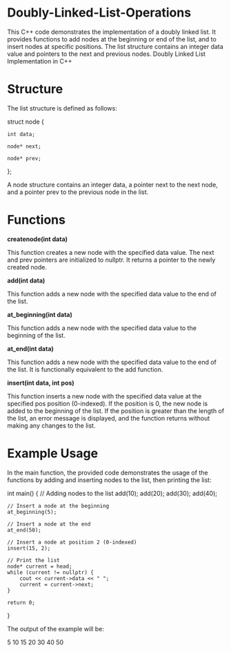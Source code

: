 # Doubly-Linked-List-Operations
This C++ code demonstrates the implementation of a doubly linked list. It provides functions to add nodes at the beginning or end of the list, and to insert nodes at specific positions. The list structure contains an integer data value and pointers to the next and previous nodes.
Doubly Linked List Implementation in C++

# Structure

The list structure is defined as follows:

struct node {

	int data;
  
	node* next;
  
	node* prev;
  
};


A node structure contains an integer data, a pointer next to the next node, and a pointer prev to the previous node in the list.

# Functions
**createnode(int data)**

This function creates a new node with the specified data value. The next and prev pointers are initialized to nullptr. It returns a pointer to the newly created node.

**add(int data)**

This function adds a new node with the specified data value to the end of the list.

**at_beginning(int data)**

This function adds a new node with the specified data value to the beginning of the list.

**at_end(int data)**

This function adds a new node with the specified data value to the end of the list. It is functionally equivalent to the add function.

**insert(int data, int pos)**

This function inserts a new node with the specified data value at the specified pos position (0-indexed). If the position is 0, the new node is added to the beginning of the list. If the position is greater than the length of the list, an error message is displayed, and the function returns without making any changes to the list.

# Example Usage

In the main function, the provided code demonstrates the usage of the functions by adding and inserting nodes to the list, then printing the list:

int main() {
    // Adding nodes to the list
    add(10);
    add(20);
    add(30);
    add(40);

    // Insert a node at the beginning
    at_beginning(5);

    // Insert a node at the end
    at_end(50);

    // Insert a node at position 2 (0-indexed)
    insert(15, 2);

    // Print the list
    node* current = head;
    while (current != nullptr) {
        cout << current->data << " ";
        current = current->next;
    }

    return 0;
}


The output of the example will be:

5 10 15 20 30 40 50
